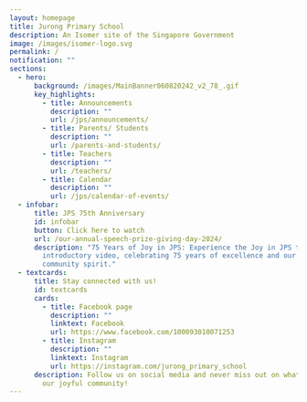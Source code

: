 ```yaml
---
layout: homepage
title: Jurong Primary School
description: An Isomer site of the Singapore Government
image: /images/isomer-logo.svg
permalink: /
notification: ""
sections:
  - hero:
      background: /images/MainBanner060820242_v2_78_.gif
      key_highlights:
        - title: Announcements
          description: ""
          url: /jps/announcements/
        - title: Parents/ Students
          description: ""
          url: /parents-and-students/
        - title: Teachers
          description: ""
          url: /teachers/
        - title: Calendar
          description: ""
          url: /jps/calendar-of-events/
  - infobar:
      title: JPS 75th Anniversary
      id: infobar
      button: Click here to watch
      url: /our-annual-speech-prize-giving-day-2024/
      description: "75 Years of Joy in JPS: Experience the Joy in JPS through this
        introductory video, celebrating 75 years of excellence and our joyful
        community spirit."
  - textcards:
      title: Stay connected with us!
      id: textcards
      cards:
        - title: Facebook page
          description: ""
          linktext: Facebook
          url: https://www.facebook.com/100093010071253
        - title: Instagram
          description: ""
          linktext: Instagram
          url: https://instagram.com/jurong_primary_school
      description: Follow us on social media and never miss out on what's happening in
        our joyful community!
---
```

